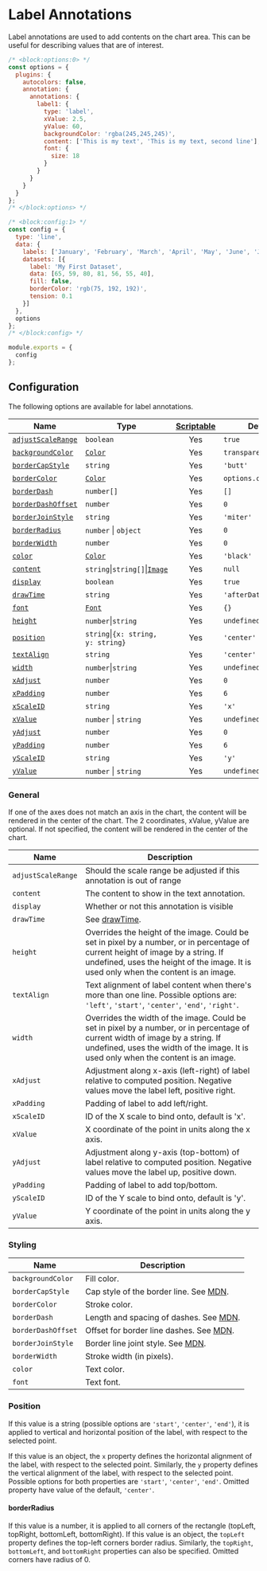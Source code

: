 # Label Annotations

Label annotations are used to add contents on the chart area. This can be useful for describing values that are of interest.

```js chart-editor
/* <block:options:0> */
const options = {
  plugins: {
    autocolors: false,
    annotation: {
      annotations: {
        label1: {
          type: 'label',
          xValue: 2.5,
          yValue: 60,
          backgroundColor: 'rgba(245,245,245)',
          content: ['This is my text', 'This is my text, second line'],
          font: {
            size: 18
          }
        }
      }
    }
  }
};
/* </block:options> */

/* <block:config:1> */
const config = {
  type: 'line',
  data: {
    labels: ['January', 'February', 'March', 'April', 'May', 'June', 'July'],
    datasets: [{
      label: 'My First Dataset',
      data: [65, 59, 80, 81, 56, 55, 40],
      fill: false,
      borderColor: 'rgb(75, 192, 192)',
      tension: 0.1
    }]
  },
  options
};
/* </block:config> */

module.exports = {
  config
};
```

## Configuration

The following options are available for label annotations.

| Name | Type | [Scriptable](../options#scriptable-options) | Default
| ---- | ---- | :----: | ----
| [`adjustScaleRange`](#general) | `boolean` | Yes | `true`
| [`backgroundColor`](#styling) | [`Color`](../options#color) | Yes | `transparent`
| [`borderCapStyle`](#styling) | `string` | Yes | `'butt'`
| [`borderColor`](#styling) | [`Color`](../options#color) | Yes | `options.color`
| [`borderDash`](#styling) | `number[]` | Yes | `[]`
| [`borderDashOffset`](#styling) | `number` | Yes | `0`
| [`borderJoinStyle`](#styling) | `string` | Yes | `'miter'`
| [`borderRadius`](#borderradius) | `number` \| `object` | Yes | `0`
| [`borderWidth`](#styling) | `number`| Yes | `0`
| [`color`](#styling) | [`Color`](../options#color) | Yes | `'black'`
| [`content`](#general) | `string`\|`string[]`\|[`Image`](https://developer.mozilla.org/en-US/docs/Web/API/HTMLImageElement/Image) | Yes | `null`
| [`display`](#general) | `boolean` | Yes | `true`
| [`drawTime`](#general) | `string` | Yes | `'afterDatasetsDraw'`
| [`font`](#styling) | [`Font`](../options#font) | Yes | `{}`
| [`height`](#general) | `number`\|`string` | Yes | `undefined` 
| [`position`](#position) | `string`\|`{x: string, y: string}` | Yes | `'center'`
| [`textAlign`](#general) | `string` | Yes | `'center'`
| [`width`](#general) | `number`\|`string` | Yes | `undefined`
| [`xAdjust`](#general) | `number` | Yes | `0`
| [`xPadding`](#general) | `number` | Yes | `6`
| [`xScaleID`](#general) | `string` | Yes | `'x'`
| [`xValue`](#general) | `number` \| `string` | Yes | `undefined`
| [`yAdjust`](#general) | `number` | Yes | `0`
| [`yPadding`](#general) | `number` | Yes | `6`
| [`yScaleID`](#general) | `string` | Yes | `'y'`
| [`yValue`](#general) | `number` \| `string` | Yes | `undefined`

### General

If one of the axes does not match an axis in the chart, the content will be rendered in the center of the chart. The 2 coordinates, xValue, yValue are optional. If not specified, the content will be rendered in the center of the chart.

| Name | Description |
| ---- | ---- |
| `adjustScaleRange` | Should the scale range be adjusted if this annotation is out of range
| `content` | The content to show in the text annotation.
| `display` | Whether or not this annotation is visible
| `drawTime` | See [drawTime](../options#draw-time).
| `height` | Overrides the height of the image. Could be set in pixel by a number, or in percentage of current height of image by a string. If undefined, uses the height of the image. It is used only when the content is an image.
| `textAlign` | Text alignment of label content when there's more than one line. Possible options are: `'left'`, `'start'`, `'center'`, `'end'`, `'right'`.
| `width` | Overrides the width of the image. Could be set in pixel by a number, or in percentage of current width of image by a string. If undefined, uses the width of the image. It is used only when the content is an image.
| `xAdjust` | Adjustment along x-axis (left-right) of label relative to computed position. Negative values move the label left, positive right.
| `xPadding` | Padding of label to add left/right.
| `xScaleID` | ID of the X scale to bind onto, default is 'x'.
| `xValue` | X coordinate of the point in units along the x axis.
| `yAdjust` | Adjustment along y-axis (top-bottom) of label relative to computed position. Negative values move the label up, positive down.
| `yPadding` | Padding of label to add top/bottom.
| `yScaleID` | ID of the Y scale to bind onto, default is 'y'.
| `yValue` | Y coordinate of the point in units along the y axis.

### Styling

| Name | Description |
| ---- | ---- |
| `backgroundColor` | Fill color.
| `borderCapStyle` | Cap style of the border line. See [MDN](https://developer.mozilla.org/en-US/docs/Web/API/CanvasRenderingContext2D/lineCap).
| `borderColor` | Stroke color.
| `borderDash` | Length and spacing of dashes. See [MDN](https://developer.mozilla.org/en-US/docs/Web/API/CanvasRenderingContext2D/setLineDash).
| `borderDashOffset` | Offset for border line dashes. See [MDN](https://developer.mozilla.org/en-US/docs/Web/API/CanvasRenderingContext2D/lineDashOffset).
| `borderJoinStyle` | Border line joint style. See [MDN](https://developer.mozilla.org/en-US/docs/Web/API/CanvasRenderingContext2D/lineJoin).
| `borderWidth` | Stroke width (in pixels).
| `color` | Text color.
| `font` | Text font.


### Position

If this value is a string (possible options are `'start'`, `'center'`, `'end'`), it is applied to vertical and horizontal position of the label, with respect to the selected point.

If this value is an object, the `x` property defines the horizontal alignment of the label, with respect to the selected point. Similarly, the `y` property defines the vertical alignment of the label, with respect to the selected point. Possible options for both properties are `'start'`, `'center'`, `'end'`. Omitted property have value of the default, `'center'`.

#### borderRadius

If this value is a number, it is applied to all corners of the rectangle (topLeft, topRight, bottomLeft, bottomRight). If this value is an object, the `topLeft` property defines the top-left corners border radius. Similarly, the `topRight`, `bottomLeft`, and `bottomRight` properties can also be specified. Omitted corners have radius of 0.